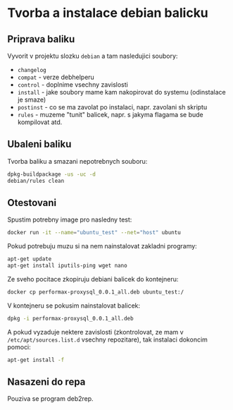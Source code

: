 # Tvorba a instalace debian balicku

## Priprava baliku

Vyvorit v projektu slozku `debian` a tam nasledujici soubory:

* `changelog`
* `compat` - verze debhelperu
* `control` - doplnime vsechny zavislosti
* `install` - jake soubory mame kam nakopirovat do systemu (odinstalace je smaze)
* `postinst` - co se ma zavolat po instalaci, napr. zavolani sh skriptu
* `rules` - muzeme "tunit" balicek, napr. s jakyma flagama se bude kompilovat atd.

## Ubaleni baliku

Tvorba baliku a smazani nepotrebnych souboru:

```bash
dpkg-buildpackage -us -uc -d
debian/rules clean
```

## Otestovani

Spustim potrebny image pro nasledny test:

```bash
docker run -it --name="ubuntu_test" --net="host" ubuntu
```

Pokud potrebuju muzu si na nem nainstalovat zakladni programy:

```bash
apt-get update
apt-get install iputils-ping wget nano
```

Ze sveho pocitace zkopiruju debiani balicek do kontejneru:

```bash
docker cp performax-proxysql_0.0.1_all.deb ubuntu_test:/
```

V kontejneru se pokusim nainstalovat balicek:

```bash
dpkg -i performax-proxysql_0.0.1_all.deb
```

A pokud vyzaduje nektere zavislosti (zkontrolovat, ze mam v `/etc/apt/sources.list.d`
vsechny repozitare), tak instalaci dokoncim pomoci:

```bash
apt-get install -f
```

## Nasazeni do repa

Pouziva se program deb2rep.
